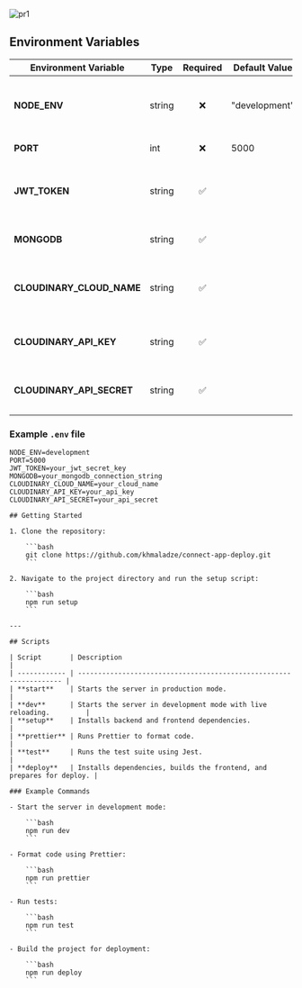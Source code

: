 ![pr1](https://github.com/user-attachments/assets/bf47b035-8cba-4415-a2df-01364df831e9)

## Environment Variables

| Environment Variable       | Type     | Required | Default Value    | Description                                                              |
| -------------------------- | -------- | :------: | ---------------- | ------------------------------------------------------------------------ |
| **NODE_ENV**               | string   |    ❌    | "development"    | Application environment mode (e.g., "development", "production").        |
| **PORT**                   | int      |    ❌    | 5000             | Application port number.                                                 |
| **JWT_TOKEN**              | string   |    ✅    |                  | Secret key for generating and validating JSON Web Tokens (JWT).          |
| **MONGODB**                | string   |    ✅    |                  | MongoDB connection string URI.                                           |
| **CLOUDINARY_CLOUD_NAME**  | string   |    ✅    |                  | Cloudinary account's cloud name used for image storage.                  |
| **CLOUDINARY_API_KEY**     | string   |    ✅    |                  | Cloudinary API key for authenticating API requests.                      |
| **CLOUDINARY_API_SECRET**  | string   |    ✅    |                  | Cloudinary API secret for securing API requests.                         |

### Example `.env` file

```env
NODE_ENV=development
PORT=5000
JWT_TOKEN=your_jwt_secret_key
MONGODB=your_mongodb_connection_string
CLOUDINARY_CLOUD_NAME=your_cloud_name
CLOUDINARY_API_KEY=your_api_key
CLOUDINARY_API_SECRET=your_api_secret

## Getting Started

1. Clone the repository:

    ```bash
    git clone https://github.com/khmaladze/connect-app-deploy.git
    ```

2. Navigate to the project directory and run the setup script:

    ```bash
    npm run setup
    ```

---

## Scripts

| Script       | Description                                                        |
| ------------ | ------------------------------------------------------------------ |
| **start**    | Starts the server in production mode.                              |
| **dev**      | Starts the server in development mode with live reloading.         |
| **setup**    | Installs backend and frontend dependencies.                        |
| **prettier** | Runs Prettier to format code.                                      |
| **test**     | Runs the test suite using Jest.                                    |
| **deploy**   | Installs dependencies, builds the frontend, and prepares for deploy. |

### Example Commands

- Start the server in development mode:

    ```bash
    npm run dev
    ```

- Format code using Prettier:

    ```bash
    npm run prettier
    ```

- Run tests:

    ```bash
    npm run test
    ```

- Build the project for deployment:

    ```bash
    npm run deploy
    ```
